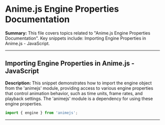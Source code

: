 # Anime.js Engine Properties Documentation

**Summary:** This file covers topics related to "Anime.js Engine Properties Documentation". Key snippets include: Importing Engine Properties in Anime.js - JavaScript.

---

## Importing Engine Properties in Anime.js - JavaScript

**Description:** This snippet demonstrates how to import the engine object from the 'animejs' module, providing access to various engine properties that control animation behavior, such as time units, frame rates, and playback settings. The 'animejs' module is a dependency for using these engine properties.

```JavaScript
import { engine } from 'animejs';
```

---